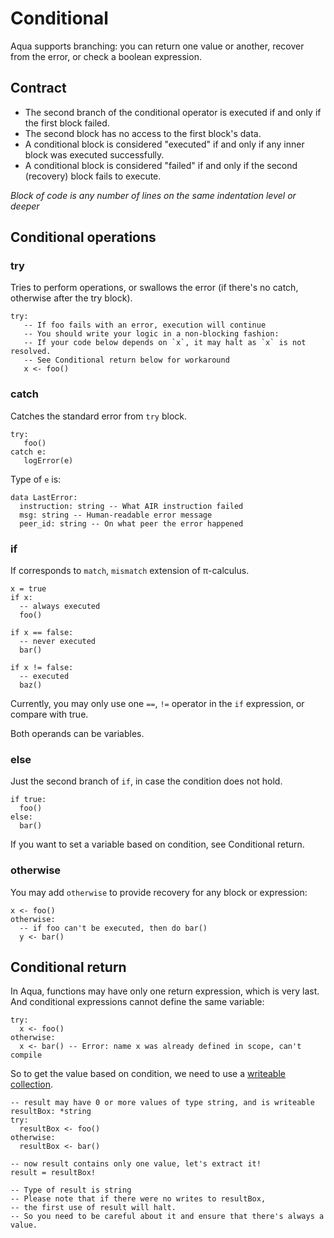 # Conditional

Aqua supports branching: you can return one value or another, recover from the error, or check a boolean expression.

## Contract

* The second branch of the conditional operator is executed if and only if the first block failed.
* The second block has no access to the first block's data.
* A conditional block is considered "executed" if and only if any inner block was executed successfully.
* A conditional block is considered "failed" if and only if the second (recovery) block fails to execute.

_Block of code is any number of lines on the same indentation level or deeper_

## Conditional operations

### try

Tries to perform operations, or swallows the error (if there's no catch, otherwise after the try block).

```aqua
try:
   -- If foo fails with an error, execution will continue
   -- You should write your logic in a non-blocking fashion:
   -- If your code below depends on `x`, it may halt as `x` is not resolved.
   -- See Conditional return below for workaround
   x <- foo()
```

### catch

Catches the standard error from `try` block.

```aqua
try:
   foo()
catch e:
   logError(e)
```

Type of `e` is:

```aqua
data LastError:
  instruction: string -- What AIR instruction failed
  msg: string -- Human-readable error message
  peer_id: string -- On what peer the error happened
```

### if

If corresponds to `match`, `mismatch` extension of π-calculus.

```aqua
x = true
if x:
  -- always executed
  foo()

if x == false:
  -- never executed
  bar()

if x != false:
  -- executed
  baz()
```

Currently, you may only use one `==`, `!=` operator in the `if` expression, or compare with true.

Both operands can be variables.

### else

Just the second branch of `if`, in case the condition does not hold.

```aqua
if true:
  foo()
else:
  bar()
```

If you want to set a variable based on condition, see Conditional return.

### otherwise

You may add `otherwise` to provide recovery for any block or expression:

```aqua
x <- foo()
otherwise:
  -- if foo can't be executed, then do bar()
  y <- bar()
```

## Conditional return

In Aqua, functions may have only one return expression, which is very last. And conditional expressions cannot define the same variable:

```aqua
try:
  x <- foo()
otherwise:
  x <- bar() -- Error: name x was already defined in scope, can't compile
```

So to get the value based on condition, we need to use a [writeable collection](../types.md#collection-types).

```aqua
-- result may have 0 or more values of type string, and is writeable
resultBox: *string
try:
  resultBox <- foo()
otherwise:
  resultBox <- bar()

-- now result contains only one value, let's extract it!
result = resultBox!

-- Type of result is string
-- Please note that if there were no writes to resultBox, 
-- the first use of result will halt.
-- So you need to be careful about it and ensure that there's always a value.
```
